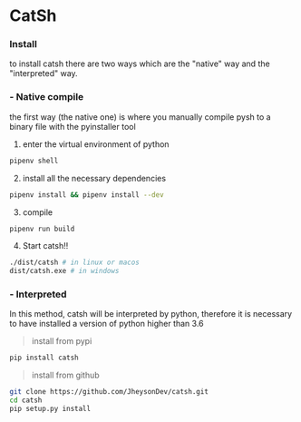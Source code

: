 # CatSh

### Install

to install catsh there are two ways which are the "native" way and the "interpreted" way.

### - Native compile

the first way (the native one) is where you manually compile pysh to a binary file with the pyinstaller tool

1. enter the virtual environment of python

```bash
pipenv shell
```

2. install all the necessary dependencies

```bash
pipenv install && pipenv install --dev
```

3. compile

```bash
pipenv run build
```

4. Start catsh!!

```bash
./dist/catsh # in linux or macos
dist/catsh.exe # in windows
```

### - Interpreted

In this method, catsh will be interpreted by python, therefore it is necessary to have installed a version of python higher than 3.6

> install from pypi

```bash
pip install catsh
```

> install from github

```bash
git clone https://github.com/JheysonDev/catsh.git
cd catsh
pip setup.py install
```
